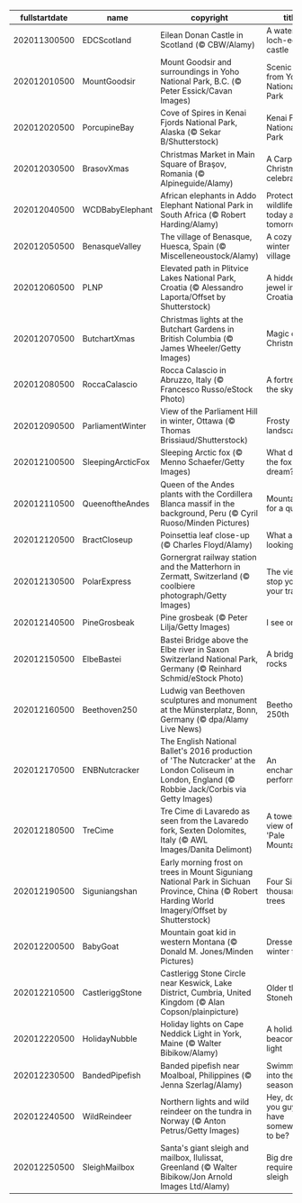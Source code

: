 |fullstartdate|name|copyright|title|image|
|--|--|--|--|--|
202011300500|EDCScotland|Eilean Donan Castle in Scotland (© CBW/Alamy)|A water loch-ed castle|![](/en-CA/2020/12/202011300500EDCScotland.jpg)|
202012010500|MountGoodsir|Mount Goodsir and surroundings in Yoho National Park, B.C. (© Peter Essick/Cavan Images)|Scenic views from Yoho National Park|![](/en-CA/2020/12/202012010500MountGoodsir.jpg)|
202012020500|PorcupineBay|Cove of Spires in Kenai Fjords National Park, Alaska (© Sekar B/Shutterstock)|Kenai Fjords National Park|![](/en-CA/2020/12/202012020500PorcupineBay.jpg)|
202012030500|BrasovXmas|Christmas Market in Main Square of Braşov, Romania (© Alpineguide/Alamy)|A Carpathian Christmas celebration|![](/en-CA/2020/12/202012030500BrasovXmas.jpg)|
202012040500|WCDBabyElephant|African elephants in Addo Elephant National Park in South Africa (© Robert Harding/Alamy)|Protecting wildlife today and tomorrow|![](/en-CA/2020/12/202012040500WCDBabyElephant.jpg)|
202012050500|BenasqueValley|The village of Benasque, Huesca, Spain (© Miscelleneoustock/Alamy)|A cozy winter village|![](/en-CA/2020/12/202012050500BenasqueValley.jpg)|
202012060500|PLNP|Elevated path in Plitvice Lakes National Park, Croatia (© Alessandro Laporta/Offset by Shutterstock)|A hidden jewel in Croatia|![](/en-CA/2020/12/202012060500PLNP.jpg)|
202012070500|ButchartXmas|Christmas lights at the Butchart Gardens in British Columbia (© James Wheeler/Getty Images)|Magic of Christmas|![](/en-CA/2020/12/202012070500ButchartXmas.jpg)|
202012080500|RoccaCalascio|Rocca Calascio in Abruzzo, Italy (© Francesco Russo/eStock Photo)|A fortress in the sky|![](/en-CA/2020/12/202012080500RoccaCalascio.jpg)|
202012090500|ParliamentWinter|View of the Parliament Hill in winter, Ottawa (© Thomas Brissiaud/Shutterstock)|Frosty landscapes|![](/en-CA/2020/12/202012090500ParliamentWinter.jpg)|
202012100500|SleepingArcticFox|Sleeping Arctic fox (© Menno Schaefer/Getty Images)|What does the fox dream?|![](/en-CA/2020/12/202012100500SleepingArcticFox.jpg)|
202012110500|QueenoftheAndes|Queen of the Andes plants with the Cordillera Blanca massif in the background, Peru (© Cyril Ruoso/Minden Pictures)|Mountains fit for a queen|![](/en-CA/2020/12/202012110500QueenoftheAndes.jpg)|
202012120500|BractCloseup|Poinsettia leaf close-up (© Charles Floyd/Alamy)|What are we looking at?|![](/en-CA/2020/12/202012120500BractCloseup.jpg)|
202012130500|PolarExpress|Gornergrat railway station and the Matterhorn in Zermatt, Switzerland (© coolbiere photograph/Getty Images)|The view will stop you in your tracks|![](/en-CA/2020/12/202012130500PolarExpress.jpg)|
202012140500|PineGrosbeak|Pine grosbeak (© Peter Lilja/Getty Images)|I see one!|![](/en-CA/2020/12/202012140500PineGrosbeak.jpg)|
202012150500|ElbeBastei|Bastei Bridge above the Elbe river in Saxon Switzerland National Park, Germany (© Reinhard Schmid/eStock Photo)|A bridge that rocks|![](/en-CA/2020/12/202012150500ElbeBastei.jpg)|
202012160500|Beethoven250|Ludwig van Beethoven sculptures and monument at the Münsterplatz, Bonn, Germany (© dpa/Alamy Live News)|Beethoven's 250th|![](/en-CA/2020/12/202012160500Beethoven250.jpg)|
202012170500|ENBNutcracker|The English National Ballet's 2016 production of 'The Nutcracker' at the London Coliseum in London, England (© Robbie Jack/Corbis via Getty Images)|An enchanting performance|![](/en-CA/2020/12/202012170500ENBNutcracker.jpg)|
202012180500|TreCime|Tre Cime di Lavaredo as seen from the Lavaredo fork, Sexten Dolomites, Italy (© AWL Images/Danita Delimont)|A towering view of the 'Pale Mountains'|![](/en-CA/2020/12/202012180500TreCime.jpg)|
202012190500|Siguniangshan|Early morning frost on trees in Mount Siguniang National Park in Sichuan Province, China (© Robert Harding World Imagery/Offset by Shutterstock)|Four Sisters, thousands of trees|![](/en-CA/2020/12/202012190500Siguniangshan.jpg)|
202012200500|BabyGoat|Mountain goat kid in western Montana (© Donald M. Jones/Minden Pictures)|Dressed for winter fun|![](/en-CA/2020/12/202012200500BabyGoat.jpg)|
202012210500|CastleriggStone|Castlerigg Stone Circle near Keswick, Lake District, Cumbria, United Kingdom (© Alan Copson/plainpicture)|Older than Stonehenge?|![](/en-CA/2020/12/202012210500CastleriggStone.jpg)|
202012220500|HolidayNubble|Holiday lights on Cape Neddick Light in York, Maine (© Walter Bibikow/Alamy)|A holiday beacon of light|![](/en-CA/2020/12/202012220500HolidayNubble.jpg)|
202012230500|BandedPipefish|Banded pipefish near Moalboal, Philippines (© Jenna Szerlag/Alamy)|Swimming into the season|![](/en-CA/2020/12/202012230500BandedPipefish.jpg)|
202012240500|WildReindeer|Northern lights and wild reindeer on the tundra in Norway (© Anton Petrus/Getty Images)|Hey, don't you guys have somewhere to be?|![](/en-CA/2020/12/202012240500WildReindeer.jpg)|
202012250500|SleighMailbox|Santa's giant sleigh and mailbox, Ilulissat, Greenland (© Walter Bibikow/Jon Arnold Images Ltd/Alamy)|Big dreams require a big sleigh|![](/en-CA/2020/12/202012250500SleighMailbox.jpg)|
